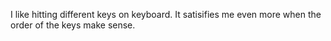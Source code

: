 I like hitting different keys on keyboard. It satisifies me even more when the order of the keys make sense.

<!---
BaggyBoi/BaggyBoi is a ✨ special ✨ repository because its `README.md` (this file) appears on your GitHub profile.
You can click the Preview link to take a look at your changes.
--->
